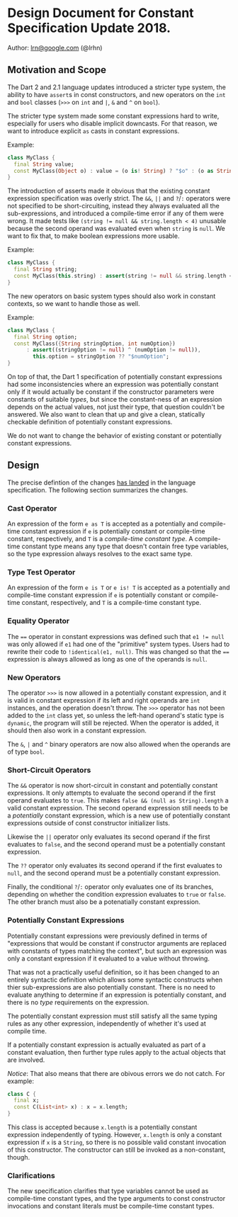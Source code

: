 # Design Document for Constant Specification Update 2018.
Author: lrn@google.com (@lrhn)

## Motivation and Scope

The Dart 2 and 2.1 language updates introduced a stricter type system, 
the ability to have `assert`s in const constructors, 
and new operators on the `int` and `bool` classes 
(`>>>` on `int` and `|`, `&` and `^` on `bool`).

The stricter type system made some constant expressions hard to write, 
especially for users who disable implicit downcasts. 
For that reason, we want to introduce explicit `as` casts in constant expressions.

Example:
```dart
class MyClass {
  final String value;
  const MyClass(Object o) : value = (o is! String) ? "$o" : (o as String);
}
```

The introduction of asserts made it obvious that the existing constant 
expression specification was overly strict. 
The `&&`, `||` and `?`/`:` operators were not specified to be short-circuiting,
instead they always evaluated all the sub-expressions, 
and introduced a compile-time error if any of them were wrong. 
It made tests like `(string != null && string.length < 4)` unusable because
the second operand was evaluated even when `string` is `null`.
We want to fix that, to make boolean expressions more usable.

Example:
```dart
class MyClass {
  final String string;
  const MyClass(this.string) : assert(string != null && string.length < 4);
}
```

The new operators on basic system types should also work in constant
contexts, so we want to handle those as well.

Example:
```dart
class MyClass {
  final String option;
  const MyClass({String stringOption, int numOption})
      : assert((stringOption != null) ^ (numOption != null)),
        this.option = stringOption ?? "$numOption";
}
```
        

On top of that, the Dart 1 specification of potentially constant expressions
had some inconsistencies where an expression was potentially constant only if
it would actually be constant if the constructor parameters were constants
of suitable *types*, but since the constant-ness of an expression depends on
the actual values, not just their type, that question couldn't be answered. 
We also want to clean that up and give a clean, statically checkable
definition of potentially constant expressions.

We do not want to change the behavior of existing constant
or potentially constant expressions.

## Design

The precise defintion of the changes [has landed](https://github.com/dart-lang/sdk/commit/0808d29)
in the language specification. 
The following section summarizes the changes.

### Cast Operator
An expression of the form `e as T` is accepted as a potentially 
and compile-time constant expression 
if `e` is potentially constant or compile-time constant, respectively, 
and `T` is a *compile-time constant type*. 
A compile-time constant type means any type that doesn't contain free
type variables, so the type expression always resolves to the exact
same type.

### Type Test Operator
An expression of the form `e is T` or `e is! T` is accepted as a potentially
and compile-time constant expression
if `e` is potentially constant or compile-time constant, respectively, 
and `T` is a compile-time constant type.

### Equality Operator
The `==` operator in constant expressions was defined such that `e1 != null` was only allowed
if `e1` had one of the "primitive" system types. Users had to rewrite their code to `!identical(e1, null)`.
This was changed so that the `==` expression is always allowed as long as one of the operands is `null`.

### New Operators
The operator `>>>` is now allowed in a potentially constant expression, 
and it is valid in constant expression if its left and right operands are `int` instances,
and the operation doesn't throw.
The `>>>` operator has not been added to the `int` class yet, so unless the left-hand
operand's static type is `dynamic`, the program will still be rejected. 
When the operator is added, it should then also work in a constant expression.

The `&`, `|` and `^` binary operators are now also allowed when the operands are of 
type `bool`.

### Short-Circuit Operators
The `&&` operator is now short-circuit in constant and potentially constant expressions.
It only attempts to evaluate the second operand if the first operand evaluates to `true`.
This makes `false && (null as String).length` a valid constant expression.
The second operand expression still needs to be a *potentially* constant expression,
which is a new use of potentially constant expressions outside of const constructor
initializer lists.

Likewise the `||` operator only evaluates its second operand if the first evaluates to
`false`, and the second operand must be a potentially constant expression.

The `??` operator only evaluates its second operand if the first evaluates to
`null`, and the second operand must be a potentially constant expression.

Finally, the conditional `?`/`:` operator only evaluates one of its branches, 
depending on whether the condition expression evaluates to `true` or `false`.
The other branch must also be a potenatially constant expression.

### Potentially Constant Expressions

Potentially constant expressions were previously defined in terms of 
"expressions that would be constant if constructor arguments are replaced with 
constants of types matching the context", but such an expression was only a constant
expression if it evaluated to a value without throwing. 

That was not a practically useful definition, 
so it has been changed to an entirely syntactic definition which allows 
some syntactic constructs when thier sub-expressions are also potentially constant. 
There is no need to evaluate anything to determine if an expression is potentially constant,
and there is no *type* requirements on the expression.

The potentially constant expression must still satisfy all the same typing rules 
as any other expression, independently of whether it's used at compile time.

If a potentially constant expression is actually evaluated as part of a constant
evaluation, then further type rules apply to the actual objects that are involved.

*Notice*: That also means that there are obivous errors we do not catch.
For example:
```dart
class C {
  final x;
  const C(List<int> x) : x = x.length;
}
```
This class is accepted because `x.length` is a potentially constant expression
independently of typing. However, `x.length` is only a constant expression if
`x` is a `String`, so there is no possible valid constant invocation of this
constructor.
The constructor can still be invoked as a non-constant, though.

### Clarifications

The new specification clarifies that type variables cannot be used 
as compile-time constant types, 
and the type arguments to const constructor invocations and constant literals
must be compile-time constant types.
